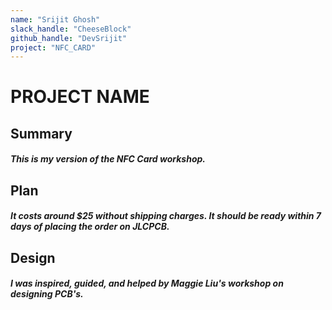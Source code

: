 ```yaml
---
name: "Srijit Ghosh"
slack_handle: "CheeseBlock"
github_handle: "DevSrijit"
project: "NFC_CARD"
---
```


# PROJECT NAME
## Summary
##### This is my version of the NFC Card workshop.

## Plan
##### It costs around $25 without shipping charges. It should be ready within 7 days of placing the order on JLCPCB.

## Design
##### I was inspired, guided, and helped by Maggie Liu's workshop on designing PCB's.
